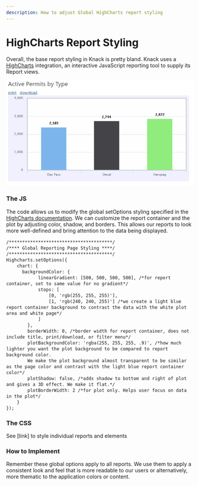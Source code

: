 ```yaml
---
description: How to adjust Global HighCharts report styling
---
```


# HighCharts Report Styling

Overall, the base report styling in Knack is pretty bland. Knack uses a [HighCharts](https://www.highcharts.com/) integration, an interactive JavaScript reporting tool to supply its Report views.

![A light blue report background and a more defined plot transparency and border](../../.gitbook/assets/image%20%2861%29.png)

### The JS

The code allows us to modify the global setOptions styling specified in the [HighCharts documentation](https://www.highcharts.com/docs/getting-started/how-to-set-options). We can customize the report container and the plot by adjusting color, shadow, and borders. This allows our reports to look more well-defined and bring attention to the data being displayed.

```text
/***************************************/
/**** Global Reporting Page Styling ****/
/***************************************/
Highcharts.setOptions({
    chart: {  
      backgroundColor: {
            linearGradient: [500, 500, 500, 500], /*for report container, set to same value for no gradient*/
            stops: [
                [0, 'rgb(255, 255, 255)'],
                [1, 'rgb(240, 240, 255)'] /*we create a light blue report container background to contrast the data with the white plot area and white page*/
            ]
        },
        borderWidth: 0, /*border width for report container, does not include title, print/download, or filter menu*/
        plotBackgroundColor: 'rgba(255, 255, 255, .9)', /*how much lighter you want the plot background to be compared to report background color. 
        We make the plot background almost transparent to be similar as the page color and contrast with the light blue report container color*/
        plotShadow: false, /*adds shadow to bottom and right of plot and gives a 3D effect. We make it flat.*/
        plotBorderWidth: 2 /*for plot only. Helps user focus on data in the plot*/
    }
});
```

### The CSS

See \[link\] to style individual reports and elements

### How to Implement

Remember these global options apply to all reports. We use them to apply a consistent look and feel that is more readable to our users or alternatively, more thematic to the application colors or content.





